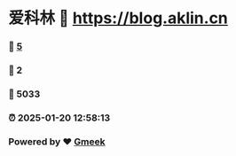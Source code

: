 # 爱科林 :link: https://blog.aklin.cn 
### :page_facing_up: [5](https://blog.aklin.cn/tag.html) 
### :speech_balloon: 2 
### :hibiscus: 5033 
### :alarm_clock: 2025-01-20 12:58:13 
### Powered by :heart: [Gmeek](https://github.com/Meekdai/Gmeek)
